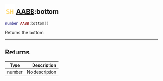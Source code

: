 ## <img src="../../.gitbook/assets/shared.png" width="32" height="32" /> [AABB](../aabb/README.md):bottom

```lua
number AABB:bottom()
```

Returns the bottom<br>

-----------------
## Returns

| Type   | Description |
| ------ | ----------: |
| number | No description |
